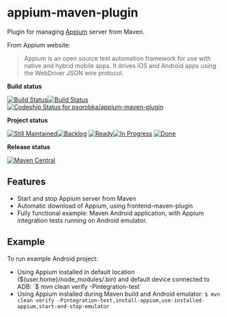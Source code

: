 appium-maven-plugin
===================

Plugin for managing [Appium](http://appium.io/) server from Maven.

From Appium website:
> Appium is an open source test automation framework for use with native and hybrid mobile apps. It drives iOS and Android apps using the WebDriver JSON wire protocol.

**Build status**

[![Build Status](https://travis-ci.org/psorobka/appium-maven-plugin.svg?branch=master)](https://travis-ci.org/psorobka/appium-maven-plugin)[![Build Status](https://drone.io/github.com/psorobka/appium-maven-plugin/status.png)](https://drone.io/github.com/psorobka/appium-maven-plugin/latest)[![Codeship Status for psorobka/appium-maven-plugin](https://www.codeship.io/projects/643dac20-f034-0131-9cd2-22f63bc3c02a/status)](https://www.codeship.io/projects/27347)

**Project status**

[![Still Maintained](http://stillmaintained.com/psorobka/appium-maven-plugin.png)](http://stillmaintained.com/psorobka/appium-maven-plugi)[![Backlog](https://badge.waffle.io/psorobka/appium-maven-plugin.png?label=backlog&title=Backlog)](https://waffle.io/psorobka/appium-maven-plugin) [![Ready](https://badge.waffle.io/psorobka/appium-maven-plugin.png?label=ready&title=Ready)](https://waffle.io/psorobka/appium-maven-plugin)[![In Progress](https://badge.waffle.io/psorobka/appium-maven-plugin.png?label=in%20progress&title=In%20Progress)](https://waffle.io/psorobka/appium-maven-plugin) [![Done](https://badge.waffle.io/psorobka/appium-maven-plugin.png?label=done&title=Done)](https://waffle.io/psorobka/appium-maven-plugin)

**Release status**

[![Maven Central](https://maven-badges.herokuapp.com/maven-central/com.github.psorobka/appium-maven-plugin/badge.svg)](https://maven-badges.herokuapp.com/maven-central/com.github.psorobka/appium-maven-plugin)

Features
-------------
 - Start and stop Appium server from Maven
 - Automatic download of Appium, using frontend-maven-plugin
 - Fully functional example: Maven Android application, with Appium integration tests running on Android emulator.

Example
-------------------
To run example Android project:
 - Using Appium installed in default location (${user.home}/node_modules/.bin) and default device connected to ADB: `$ mvn clean verify -Pintegration-test`
 - Using Appium installed during Maven build and Android emulator: `$ mvn clean verify -Pintegration-test,install-appium,use-installed-appium,start-and-stop-emulator`
